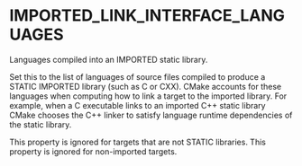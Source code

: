   

# IMPORTED_LINK_INTERFACE_LANGUAGES  
Languages compiled into an IMPORTED static library.  

Set this to the list of languages of source files compiled to produce
a STATIC IMPORTED library (such as C or CXX).  CMake accounts for
these languages when computing how to link a target to the imported
library.  For example, when a C executable links to an imported C++
static library CMake chooses the C++ linker to satisfy language
runtime dependencies of the static library.  

This property is ignored for targets that are not STATIC libraries.
This property is ignored for non-imported targets.  

